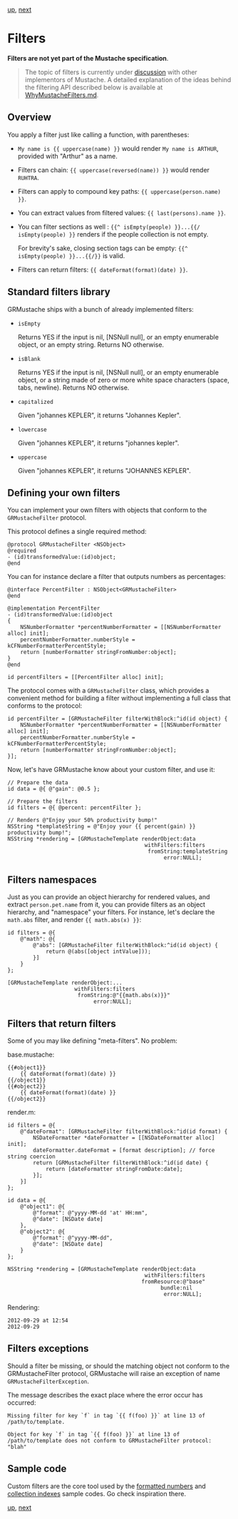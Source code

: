 [up](introduction.md), [next](delegate.md)

Filters
=======

**Filters are not yet part of the Mustache specification**.

> The topic of filters is currently under [discussion](http://github.com/mustache/spec/issues/41) with other implementors of Mustache. A detailed explanation of the ideas behind the filtering API described below is available at [WhyMustacheFilters.md](../Articles/WhyMustacheFilters.md).


Overview
--------

You apply a filter just like calling a function, with parentheses:

- `My name is {{ uppercase(name) }}` would render `My name is ARTHUR`, provided with "Arthur" as a name.

- Filters can chain: `{{ uppercase(reversed(name)) }}` would render `RUHTRA`.

- Filters can apply to compound key paths: `{{ uppercase(person.name) }}`.

- You can extract values from filtered values: `{{ last(persons).name }}`.

- You can filter sections as well : `{{^ isEmpty(people) }}...{{/ isEmpty(people) }}` renders if the people collection is not empty.
    
    For brevity's sake, closing section tags can be empty: `{{^ isEmpty(people) }}...{{/}}` is valid.

- Filters can return filters: `{{ dateFormat(format)(date) }}`.


Standard filters library
------------------------

GRMustache ships with a bunch of already implemented filters:

- `isEmpty`
    
    Returns YES if the input is nil, [NSNull null], or an empty enumerable object, or an empty string. Returns NO otherwise.

- `isBlank`
    
    Returns YES if the input is nil, [NSNull null], or an empty enumerable object, or a string made of zero or more white space characters (space, tabs, newline). Returns NO otherwise.

- `capitalized`
    
    Given "johannes KEPLER", it returns "Johannes Kepler".
    
- `lowercase`
    
    Given "johannes KEPLER", it returns "johannes kepler".

- `uppercase`
    
    Given "johannes KEPLER", it returns "JOHANNES KEPLER".


Defining your own filters
-------------------------

You can implement your own filters with objects that conform to the `GRMustacheFilter` protocol.

This protocol defines a single required method:

```objc
@protocol GRMustacheFilter <NSObject>
@required
- (id)transformedValue:(id)object;
@end
```

You can for instance declare a filter that outputs numbers as percentages:

```objc
@interface PercentFilter : NSObject<GRMustacheFilter>
@end

@implementation PercentFilter
- (id)transformedValue:(id)object
{
    NSNumberFormatter *percentNumberFormatter = [[NSNumberFormatter alloc] init];
    percentNumberFormatter.numberStyle = kCFNumberFormatterPercentStyle;
    return [numberFormatter stringFromNumber:object];
}
@end

id percentFilters = [[PercentFilter alloc] init];
```

The protocol comes with a `GRMustacheFilter` class, which provides a convenient method for building a filter without implementing a full class that conforms to the protocol:

```objc
id percentFilter = [GRMustacheFilter filterWithBlock:^id(id object) {
    NSNumberFormatter *percentNumberFormatter = [[NSNumberFormatter alloc] init];
    percentNumberFormatter.numberStyle = kCFNumberFormatterPercentStyle;
    return [numberFormatter stringFromNumber:object];
}];
```

Now, let's have GRMustache know about your custom filter, and use it:

```objc
// Prepare the data
id data = @{ @"gain": @0.5 };

// Prepare the filters
id filters = @{ @percent: percentFilter };

// Renders @"Enjoy your 50% productivity bump!"
NSString *templateString = @"Enjoy your {{ percent(gain) }} productivity bump!";
NSString *rendering = [GRMustacheTemplate renderObject:data
                                           withFilters:filters
                                            fromString:templateString
                                                 error:NULL];
```


Filters namespaces
------------------

Just as you can provide an object hierarchy for rendered values, and extract `person.pet.name` from it, you can provide filters as an object hierarchy, and "namespace" your filters. For instance, let's declare the `math.abs` filter, and render `{{ math.abs(x) }}`:

```objc
id filters = @{
    @"math": @{
        @"abs": [GRMustacheFilter filterWithBlock:^id(id object) {
            return @(abs([object intValue]));
        }]
    }
};

[GRMustacheTemplate renderObject:...
                     withFilters:filters
                      fromString:@"{{math.abs(x)}}"
                           error:NULL];
```


Filters that return filters
---------------------------

Some of you may like defining "meta-filters". No problem:

base.mustache:

    {{#object1}}
        {{ dateFormat(format)(date) }}
    {{/object1}}
    {{#object2}}
        {{ dateFormat(format)(date) }}
    {{/object2}}

render.m:

```objc
id filters = @{
    @"dateFormat": [GRMustacheFilter filterWithBlock:^id(id format) {
        NSDateFormatter *dateFormatter = [[NSDateFormatter alloc] init];
        dateFormatter.dateFormat = [format description]; // force string coercion
        return [GRMustacheFilter filterWithBlock:^id(id date) {
            return [dateFormatter stringFromDate:date];
        }];
    }]
};

id data = @{
    @"object1": @{
        @"format": @"yyyy-MM-dd 'at' HH:mm",
        @"date": [NSDate date]
    },
    @"object2": @{
        @"format": @"yyyy-MM-dd",
        @"date": [NSDate date]
    }
};

NSString *rendering = [GRMustacheTemplate renderObject:data
                                           withFilters:filters
                                          fromResource:@"base"
                                                bundle:nil
                                                 error:NULL];
```

Rendering:

    2012-09-29 at 12:54
    2012-09-29


Filters exceptions
------------------

Should a filter be missing, or should the matching object not conform to the GRMustacheFilter protocol, GRMustache will raise an exception of name `GRMustacheFilterException`.

The message describes the exact place where the error occur has occurred:

    Missing filter for key `f` in tag `{{ f(foo) }}` at line 13 of /path/to/template.
    
    Object for key `f` in tag `{{ f(foo) }}` at line 13 of /path/to/template does not conform to GRMustacheFilter protocol: "blah"


Sample code
-----------

Custom filters are the core tool used by the [formatted numbers](sample_code/number_formatting.md) and [collection indexes](sample_code/indexes.md) sample codes. Go check inspiration there.


[up](introduction.md), [next](delegate.md)
